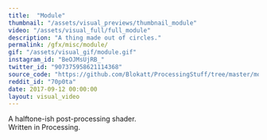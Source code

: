 ```yaml
---
title:  "Module"
thumbnail: "/assets/visual_previews/thumbnail_module"
video: "/assets/visual_full/full_module"
description: "A thing made out of circles."
permalink: /gfx/misc/module/
gif: "/assets/visual_gif/module.gif"
instagram_id: "BeOJMsUjRB_"
twitter_id: "907375958621114368" 
source_code: "https://github.com/Blokatt/ProcessingStuff/tree/master/module" 
reddit_id: "70p0ta"
date: 2017-09-12 00:00:00
layout: visual_video
---
```

A halftone-ish post-processing shader.   
Written in Processing.
